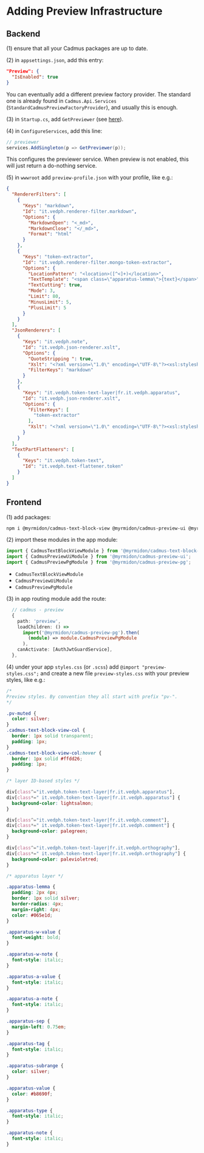 # Adding Preview Infrastructure

## Backend

(1) ensure that all your Cadmus packages are up to date.

(2) in `appsettings.json`, add this entry:

```json
"Preview": {
  "IsEnabled": true
}
```

You can eventually add a different preview factory provider. The standard one is already found in `Cadmus.Api.Services` (`StandardCadmusPreviewFactoryProvider`), and usually this is enough.

(3) in `Startup.cs`, add `GetPreviewer` (see [here](https://github.com/vedph/cadmus_api/blob/master/CadmusApi/Startup.cs)).

(4) in `ConfigureServices`, add this line:

```cs
// previewer
services.AddSingleton(p => GetPreviewer(p));
```

This configures the previewer service. When preview is not enabled, this will just return a do-nothing service.

(5) in `wwwroot` add `preview-profile.json` with your profile, like e.g.:

```json
{
  "RendererFilters": [
    {
      "Keys": "markdown",
      "Id": "it.vedph.renderer-filter.markdown",
      "Options": {
        "MarkdownOpen": "<_md>",
        "MarkdownClose": "</_md>",
        "Format": "html"
      }
    },
    {
      "Keys": "token-extractor",
      "Id": "it.vedph.renderer-filter.mongo-token-extractor",
      "Options": {
        "LocationPattern": "<location>([^<]+)</location>",
        "TextTemplate": "<span class=\"apparatus-lemma\">{text}</span>",
        "TextCutting": true,
        "Mode": 3,
        "Limit": 80,
        "MinusLimit": 5,
        "PlusLimit": 5
      }
    }
  ],
  "JsonRenderers": [
    {
      "Keys": "it.vedph.note",
      "Id": "it.vedph.json-renderer.xslt",
      "Options": {
        "QuoteStripping ": true,
        "Xslt": "<?xml version=\"1.0\" encoding=\"UTF-8\"?><xsl:stylesheet xmlns:xsl=\"http://www.w3.org/1999/XSL/Transform\" xmlns:tei=\"http://www.tei-c.org/ns/1.0\" version=\"1.0\"><xsl:output method=\"html\" encoding=\"UTF-8\" omit-xml-declaration=\"yes\"/><xsl:template match=\"tag\"><p class=\"muted\"><xsl:value-of select=\".\"/></p></xsl:template><xsl:template match=\"text\"><div><_md><xsl:value-of select=\".\"/></_md></div></xsl:template><xsl:template match=\"root\"><xsl:apply-templates/></xsl:template><xsl:template match=\"*\"/></xsl:stylesheet>",
        "FilterKeys": "markdown"
      }
    },
    {
      "Keys": "it.vedph.token-text-layer|fr.it.vedph.apparatus",
      "Id": "it.vedph.json-renderer.xslt",
      "Options": {
        "FilterKeys": [
          "token-extractor"
        ],
        "Xslt": "<?xml version=\"1.0\" encoding=\"UTF-8\"?><xsl:stylesheet xmlns:xsl=\"http://www.w3.org/1999/XSL/Transform\" xmlns:xs=\"http://www.w3.org/2001/XMLSchema\" exclude-result-prefixes=\"xs\" version=\"1.0\"><xsl:output method=\"html\" /><xsl:template match=\"lemma\"><span class=\"apparatus-lemma\"><xsl:value-of select=\".\"/></span></xsl:template><xsl:template match=\"location\"><location><xsl:value-of select=\".\"/></location></xsl:template><xsl:template match=\"witnesses\"><span class=\"apparatus-w-value\"><xsl:value-of select=\"value\"/></span><xsl:if test=\"note\"><span class=\"apparatus-w-note\"><xsl:text> </xsl:text><xsl:value-of select=\"note\"/><xsl:text> </xsl:text></span></xsl:if></xsl:template><xsl:template match=\"authors\"><xsl:text> </xsl:text><span class=\"apparatus-a-value\"><xsl:value-of select=\"value\"/></span><xsl:if test=\"note\"><xsl:text> </xsl:text><span class=\"apparatus-a-note\"><xsl:value-of select=\"note\"/></span></xsl:if><xsl:text> </xsl:text></xsl:template><xsl:template match=\"entries\"><xsl:variable name=\"nr\"><xsl:number/></xsl:variable><xsl:if test=\"$nr &gt; 1\"><span class=\"apparatus-sep\">| </span></xsl:if><xsl:if test=\"tag\"><span class=\"apparatus-tag\"><xsl:value-of select=\"tag\"/></span><xsl:text> </xsl:text></xsl:if><xsl:if test=\"subrange\"><span class=\"apparatus-subrange\"><xsl:value-of select=\"subrange\"/></span><xsl:text> </xsl:text></xsl:if><xsl:if test=\"string-length(value) &gt; 0\"><span class=\"apparatus-value\"><xsl:value-of select=\"value\"/></span><xsl:text> </xsl:text></xsl:if><xsl:choose><xsl:when test=\"type = 0\"><xsl:if test=\"string-length(value) = 0\"><span class=\"apparatus-type\">del. </span></xsl:if></xsl:when><xsl:when test=\"type = 1\"><span class=\"apparatus-type\">ante lemma </span></xsl:when><xsl:when test=\"type = 2\"><span class=\"apparatus-type\">post lemma </span></xsl:when></xsl:choose><xsl:if test=\"note\"><span class=\"apparatus-note\"><xsl:value-of select=\"note\"/></span><xsl:text> </xsl:text></xsl:if><xsl:apply-templates/></xsl:template><xsl:template match=\"root\"><xsl:apply-templates/></xsl:template><xsl:template match=\"*\"/></xsl:stylesheet>"
      }
    }
  ],
  "TextPartFlatteners": [
    {
      "Keys": "it.vedph.token-text",
      "Id": "it.vedph.text-flattener.token"
    }
  ]
}
```

## Frontend

(1) add packages:

```bash
npm i @myrmidon/cadmus-text-block-view @myrmidon/cadmus-preview-ui @myrmidon/cadmus-preview-pg
```

(2) import these modules in the app module:

```ts
import { CadmusTextBlockViewModule } from '@myrmidon/cadmus-text-block-view';
import { CadmusPreviewUiModule } from '@myrmidon/cadmus-preview-ui';
import { CadmusPreviewPgModule } from '@myrmidon/cadmus-preview-pg';
```

- `CadmusTextBlockViewModule`
- `CadmusPreviewUiModule`
- `CadmusPreviewPgModule`

(3) in app routing module add the route:

```ts
  // cadmus - preview
  {
    path: 'preview',
    loadChildren: () =>
      import('@myrmidon/cadmus-preview-pg').then(
        (module) => module.CadmusPreviewPgModule
      ),
    canActivate: [AuthJwtGuardService],
  },
```

(4) under your app `styles.css` (or `.scss`) add `@import "preview-styles.css";` and create a new file `preview-styles.css` with your preview styles, like e.g.:

```css
/*
Preview styles. By convention they all start with prefix "pv-".
*/

.pv-muted {
  color: silver;
}
.cadmus-text-block-view-col {
  border: 1px solid transparent;
  padding: 1px;
}
.cadmus-text-block-view-col:hover {
  border: 1px solid #ffdd26;
  padding: 1px;
}

/* layer ID-based styles */

div[class^="it.vedph.token-text-layer|fr.it.vedph.apparatus"],
div[class*=" it.vedph.token-text-layer|fr.it.vedph.apparatus"] {
  background-color: lightsalmon;
}

div[class^="it.vedph.token-text-layer|fr.it.vedph.comment"],
div[class*=" it.vedph.token-text-layer|fr.it.vedph.comment"] {
  background-color: palegreen;
}

div[class^="it.vedph.token-text-layer|fr.it.vedph.orthography"],
div[class*=" it.vedph.token-text-layer|fr.it.vedph.orthography"] {
  background-color: palevioletred;
}

/* apparatus layer */

.apparatus-lemma {
  padding: 2px 4px;
  border: 1px solid silver;
  border-radius: 4px;
  margin-right: 4px;
  color: #065e1d;
}

.apparatus-w-value {
  font-weight: bold;
}

.apparatus-w-note {
  font-style: italic;
}

.apparatus-a-value {
  font-style: italic;
}

.apparatus-a-note {
  font-style: italic;
}

.apparatus-sep {
  margin-left: 0.75em;
}

.apparatus-tag {
  font-style: italic;
}

.apparatus-subrange {
  color: silver;
}

.apparatus-value {
  color: #b8690f;
}

.apparatus-type {
  font-style: italic;
}

.apparatus-note {
  font-style: italic;
}
```
